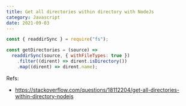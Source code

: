 ```yaml
---
title: Get all directories within directory with NodeJs
category: Javascript
date: 2021-09-03
---
```


```js
const { readdirSync } = require("fs");

const getDirectories = (source) =>
  readdirSync(source, { withFileTypes: true })
    .filter((dirent) => dirent.isDirectory())
    .map((dirent) => dirent.name);
```

Refs:

- https://stackoverflow.com/questions/18112204/get-all-directories-within-directory-nodejs
